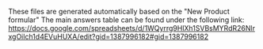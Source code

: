 These files are generated automatically based on the "New Product formular"
The main answers table can be found under the following link:
https://docs.google.com/spreadsheets/d/1WQyrrg9HlXh1SVBsMYRdR26NlrxgOilch1d4EVuHUXA/edit?gid=1387996182#gid=1387996182
